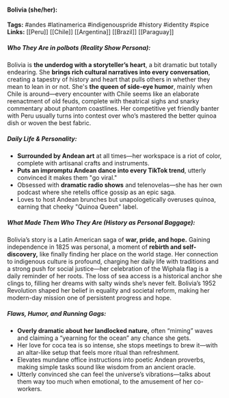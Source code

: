 #### Bolivia (she/her):  
**Tags:** #andes #latinamerica #indigenouspride #history #identity #spice  
**Links:** [[Peru]] [[Chile]] [[Argentina]] [[Brazil]] [[Paraguay]]

##### Who They Are in *polbots* (Reality Show Persona):  
Bolivia is **the underdog with a storyteller’s heart**, a bit dramatic but totally endearing. She **brings rich cultural narratives into every conversation**, creating a tapestry of history and heart that pulls others in whether they mean to lean in or not. She's **the queen of side-eye humor**, mainly when Chile is around—every encounter with Chile seems like an elaborate reenactment of old feuds, complete with theatrical sighs and snarky commentary about phantom coastlines. Her competitive yet friendly banter with Peru usually turns into contest over who’s mastered the better quinoa dish or woven the best fabric.

##### Daily Life & Personality:  
- **Surrounded by Andean art** at all times—her workspace is a riot of color, complete with artisanal crafts and instruments.  
- **Puts an impromptu Andean dance into every TikTok trend**, utterly convinced it makes them "go viral."  
- Obsessed with **dramatic radio shows** and telenovelas—she has her own podcast where she retells office gossip as an epic saga.  
- Loves to host Andean brunches but unapologetically overuses quinoa, earning that cheeky "Quinoa Queen" label.  

##### What Made Them Who They Are (History as Personal Baggage):  
Bolivia’s story is a Latin American saga of **war, pride, and hope.** Gaining independence in 1825 was personal, a moment of **rebirth and self-discovery,** like finally finding her place on the world stage. Her connection to indigenous culture is profound, charging her daily life with traditions and a strong push for social justice—her celebration of the Wiphala flag is a daily reminder of her roots. The loss of sea access is a historical anchor she clings to, filling her dreams with salty winds she’s never felt. Bolivia’s 1952 Revolution shaped her belief in equality and societal reform, making her modern-day mission one of persistent progress and hope.

##### Flaws, Humor, and Running Gags:  
- **Overly dramatic about her landlocked nature,** often “miming” waves and claiming a “yearning for the ocean” any chance she gets.  
- Her love for coca tea is so intense, she stops meetings to brew it—with an altar-like setup that feels more ritual than refreshment.  
- Elevates mundane office instructions into poetic Andean proverbs, making simple tasks sound like wisdom from an ancient oracle.  
- Utterly convinced she can feel the universe’s vibrations—talks about them way too much when emotional, to the amusement of her co-workers.
